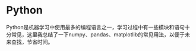 # Python
Python是机器学习中使用最多的编程语言之一，学习过程中有一些模块和语句十分常见，这里我总结了一下numpy、pandas、matplotlib的常见用法，以便于未来查找，节省时间。

